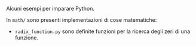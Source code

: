 Alcuni esempi per imparare Python.

In `math/` sono presenti implementazioni di cose matematiche:
- `radix_function.py` sono definite funzioni per la ricerca degli zeri di una funzione. 
